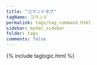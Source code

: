 ```yaml
---
title: "コマンドタグ"
tagName: コマンド
permalink: tags/tag_command.html
sidebar: mydoc_sidebar
folder: tags
comments: false
---
```

{% include taglogic.html %}
